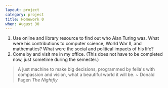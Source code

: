 ```yaml
---
layout: project
category: project
title: Homework 0
when: August 30
---
```

1. Use online and library resource to find out who Alan Turing was.  What were his contributions to computer science, World War II, and mathematics?  What were the social and political impacts of his life?
2. Come by and visit me in my office.  (This does not have to be completed now, just sometime during the semester.)

> A just machine to make big decisions, 
> programmed by fella's with compassion and vision, 
> what a beautiful world it will be. \~ Donald Fagen *The Nightfly*